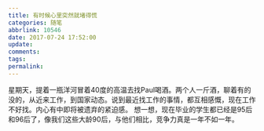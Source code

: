 ```yaml
---
title: 有时候心里突然就堵得慌
categories: 随笔
abbrlink: 10546
date: 2017-07-24 17:52:00
update:
comments:
tags:
permalink:
---
```


星期天，提着一瓶洋河冒着40度的高温去找Paul喝酒。两个人一斤酒，聊着有的没的，从近来工作，到国家动态。说到最近找工作的事情，都互相感慨，现在工作不好找。内心有中即将被遗弃的紧迫感。
想一想，现在毕业的学生都已经是95后和96后了，像我们这些大龄90后，与他们相比，竞争力真是一年不如一年。